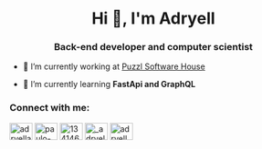 <h1 align="center">Hi 👋, I'm Adryell</h1>
<h3 align="center">Back-end developer and computer scientist</h3>

- 🔭 I’m currently working at [Puzzl Software House](https://www.puzzl.com.br)

- 🌱 I’m currently learning **FastApi and GraphQL**

<h3 align="left">Connect with me:</h3>
<p align="left">
<a href="https://twitter.com/adryellazy" target="blank"><img align="center" src="https://raw.githubusercontent.com/rahuldkjain/github-profile-readme-generator/master/src/images/icons/Social/twitter.svg" alt="adryellazy" height="30" width="40" /></a>
<a href="https://linkedin.com/in/paulo-adryell-andrade-cardoso-849a4117a/" target="blank"><img align="center" src="https://raw.githubusercontent.com/rahuldkjain/github-profile-readme-generator/master/src/images/icons/Social/linked-in-alt.svg" alt="paulo-adryell-andrade-cardoso-849a4117a/" height="30" width="40" /></a>
<a href="https://stackoverflow.com/users/13414674" target="blank"><img align="center" src="https://raw.githubusercontent.com/rahuldkjain/github-profile-readme-generator/master/src/images/icons/Social/stack-overflow.svg" alt="13414674" height="30" width="40" /></a>
<a href="https://instagram.com/_adryell.md" target="blank"><img align="center" src="https://raw.githubusercontent.com/rahuldkjain/github-profile-readme-generator/master/src/images/icons/Social/instagram.svg" alt="_adryell.md" height="30" width="40" /></a>
<a href="https://www.youtube.com/c/adryell" target="blank"><img align="center" src="https://raw.githubusercontent.com/rahuldkjain/github-profile-readme-generator/master/src/images/icons/Social/youtube.svg" alt="adryell" height="30" width="40" /></a>
</p>
